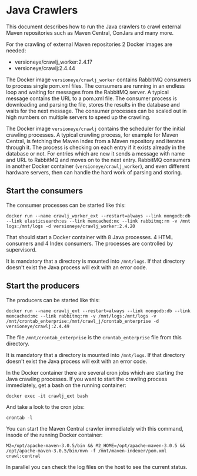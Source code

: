 # Java Crawlers

This document describes how to run the Java crawlers to crawl external Maven repositories such as Maven Central, ConJars and many more.

For the crawling of external Maven repositories 2 Docker images are needed:

 - versioneye/crawlj_worker:2.4.17
 - versioneye/crawlj:2.4.44

The Docker image `versioneye/crawlj_worker` contains RabbitMQ consumers to process single pom.xml files. The consumers are running in an endless loop and waiting for messages from the RabbitMQ server. A typical message contains the URL to a pom.xml file. The consumer process is downloading and parsing the file, stores the results in the database and waits for the next message. The consumer processes can be scaled out in high numbers on multiple servers to speed up the crawling.

The Docker image `versioneye/crawlj` contains the scheduler for the initial crawling processes. A typical crawling process, for example for Maven Central, is fetching the Maven index from a Maven repository and iterates through it. The process is checking on each entry if it exists already in the database or not. For entries which are new it sends a message with name and URL to RabbitMQ and moves on to the next entry. RabbitMQ consumers in another Docker container (`versioneye/crawlj_worker`), and even different hardware servers, then can handle the hard work of parsing and storing.

## Start the consumers

The consumer processes can be started like this:

```
docker run --name crawlj_worker_ext --restart=always --link mongodb:db --link elasticsearch:es --link memcached:mc --link rabbitmq:rm -v /mnt logs:/mnt/logs -d versioneye/crawlj_worker:2.4.20
```

That should start a Docker container with 8 Java processes. 4 HTML consumers and 4 Index consumers. The processes are controlled by supervisord.

It is mandatory that a directory is mounted into `/mnt/logs`. If that directory doesn't exist the Java process will exit with an error code.

## Start the producers

The producers can be started like this:

```
docker run --name crawlj_ext --restart=always --link mongodb:db --link memcached:mc --link rabbitmq:rm -v /mnt/logs:/mnt/logs -v /mnt/crontab_enterprise:/mnt/crawl_j/crontab_enterprise -d versioneye/crawlj:2.4.49
```

The file `/mnt/crontab_enterprise` is the `crontab_enterprise` file from this directory.

It is mandatory that a directory is mounted into `/mnt/logs`. If that directory doesn't exist the Java process will exit with an error code.

In the Docker container there are several cron jobs which are starting the Java crawling processes. If you want to start the crawling process immediately, get a bash on the running container:

```
docker exec -it crawlj_ext bash
```

And take a look to the cron jobs:

```
crontab -l
```

You can start the Maven Central crawler immediately with this command, insode of the running Docker container:

```
M2=/opt/apache-maven-3.0.5/bin && M2_HOME=/opt/apache-maven-3.0.5 && /opt/apache-maven-3.0.5/bin/mvn -f /mnt/maven-indexer/pom.xml crawl:central
```

In parallel you can check the log files on the host to see the current status.
